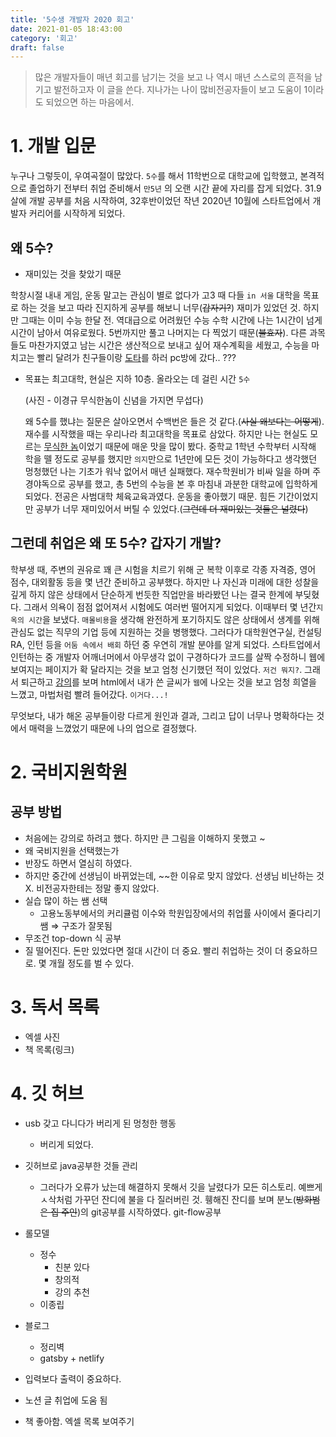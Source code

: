 ```yaml
---
title: '5수생 개발자 2020 회고'
date: 2021-01-05 18:43:00
category: '회고'
draft: false
---
```


> 많은 개발자들이 매년 회고를 남기는 것을 보고 나 역시 매년 스스로의 흔적을 남기고 발전하고자 이 글을 쓴다.
> 지나가는 나이 많비전공자들이 보고 도움이 1이라도 되었으면 하는 마음에서.

# 1. 개발 입문

누구나 그렇듯이, 우여곡절이 많았다. `5수`를 해서 11학번으로 대학교에 입학했고, 본격적으로 졸업하기 전부터 취업 준비해서 `만5년` 의 오랜 시간 끝에 자리를 잡게 되었다. 31.9살에 개발 공부를 처음 시작하여, 32후반이었던 작년 2020년 10월에 스타트업에서 개발자 커리어를 시작하게 되었다.

## 왜 5수?

- 재미있는 것을 찾았기 때문

학창시절 내내 게임, 운동 말고는 관심이 별로 없다가 고3 때 다들 `in 서울` 대학을 목표로 하는 것을 보고 따라 진지하게 공부를 해보니 너무(~~갑자기?~~) 재미가 있었던 것. 하지만 그때는 이미 수능 한달 전. 역대급으로 어려웠던 수능 수학 시간에 나는 1시간이 넘게 시간이 남아서 여유로웠다. 5번까지만 풀고 나머지는 다 찍었기 때문(~~불효자~~). 다른 과목들도 마찬가지였고 남는 시간은 생산적으로 보내고 싶어 재수계획을 세웠고, 수능을 마치고는 빨리 달려가 친구들이랑 [도타](https://namu.wiki/w/%EB%94%94%ED%8E%9C%EC%8A%A4%20%EC%98%A4%EB%B8%8C%20%EB%94%94%20%EC%97%90%EC%9D%B8%EC%85%98%ED%8A%B8)를 하러 pc방에 갔다.. ???

- 목표는 최고대학, 현실은 지하 10층. 올라오는 데 걸린 시간 `5수`

  (사진 - 이경규 무식한놈이 신념을 가지면 무섭다)

  왜 5수를 했냐는 질문은 살아오면서 수백번은 들은 것 같다.(~~사실 왜보다는 어떻게~~). 재수를 시작했을 때는 우리나라 최고대학을 목표로 삼았다. 하지만 나는 현실도 모르는 [무식한 놈](https://namu.wiki/w/%EC%9E%98%20%EB%AA%A8%EB%A5%B4%EA%B3%A0%20%EB%AC%B4%EC%8B%9D%ED%95%9C%20%EC%82%AC%EB%9E%8C%EC%9D%B4%20%EC%8B%A0%EB%85%90%EC%9D%84%20%EA%B0%80%EC%A7%80%EB%A9%B4%20%EB%AC%B4%EC%84%AD%EC%8A%B5%EB%8B%88%EB%8B%A4)이었기 때문에 매운 맛을 많이 봤다. 중학교 1학년 수학부터 시작해 학을 뗄 정도로 공부를 했지만 `의지`만으로 1년만에 모든 것이 가능하다고 생각했던 멍청했던 나는 기초가 워낙 없어서 매년 실패했다. 재수학원비가 비싸 일을 하며 주경야독으로 공부를 했고, 총 5번의 수능을 본 후 마침내 과분한 대학교에 입학하게 되었다. 전공은 사범대학 체육교육과였다. 운동을 좋아했기 때문. 힘든 기간이었지만 공부가 너무 재미있어서 버틸 수 있었다.(~~그런데 더 재미있는 것들은 널렸다~~)

## 그런데 취업은 왜 또 5수? 갑자기 개발?

학부생 때, 주변의 권유로 꽤 큰 시험을 치르기 위해 군 복학 이후로 각종 자격증, 영어 점수, 대외활동 등을 몇 년간 준비하고 공부했다. 하지만 나 자신과 미래에 대한 성찰을 깊게 하지 않은 상태에서 단순하게 번듯한 직업만을 바라봤던 나는 결국 한계에 부딪혔다. 그래서 의욕이 점점 없어져서 시험에도 여러번 떨어지게 되었다. 이때부터 몇 년간`지옥의 시간`을 보냈다. `매몰비용`을 생각해 완전하게 포기하지도 않은 상태에서 생계를 위해 관심도 없는 직무의 기업 등에 지원하는 것을 병행했다. 그러다가 대학원연구실, 컨설팅 RA, 인턴 등을 `어둠 속에서 배회` 하던 중 우연히 개발 분야를 알게 되었다. 스타트업에서 인턴하는 중 개발자 어깨너머에서 아무생각 없이 구경하다가 코드를 살짝 수정하니 웹에 보여지는 페이지가 확 달라지는 것을 보고 엄청 신기했던 적이 있었다. `저건 뭐지?`. 그래서 퇴근하고 [강의](https://www.youtube.com/watch?v=jSJM9iOiQ1g&list=PLuHgQVnccGMDUzDDCKW-pCZQY-MMCX5yB&index=3)를 보며 html에서 내가 쓴 글씨가 `웹`에 나오는 것을 보고 엄청 희열을 느꼈고, 마법처럼 빨려 들어갔다. `이거다...!`

무엇보다, 내가 해온 공부들이랑 다르게 원인과 결과, 그리고 답이 너무나 명확하다는 것에서 매력을 느꼈었기 때문에 나의 업으로 결정했다.

# 2. 국비지원학원

## 공부 방법

  - 처음에는 강의로 하려고 했다. 하지만 큰 그림을 이해하지 못했고 ~
  - 왜 국비지원을 선택했는가
  - 반장도 하면서 열심히 하였다.
  - 하지만 중간에 선생님이 바뀌었는데, ~~한 이유로 맞지 않았다. 선생님 비난하는 것X. 비전공자한테는 정말 좋지 않았다.
  - 실습 많이 하는 쌤 선택
    - 고용노동부에서의 커리큘럼 이수와 학원입장에서의 취업률 사이에서 줄다리기 쌤 ⇒ 구조가 잘못됨
  - 무조건 top-down 식 공부
  - 질 떨어진다. 돈만 있었다면 절대 시간이 더 중요. 빨리 취업하는 것이 더 중요하므로. 몇 개월 정도를 벌 수 있다.


# 3. 독서 목록

  - 엑셀 사진
  - 책 목록(링크)

# 4. 깃 허브

  - usb 갖고 다니다가 버리게 된 멍청한 행동
    - 버리게 되었다.
  - 깃허브로 java공부한 것들 관리
    - 그러다가 오류가 났는데 해결하지 못해서 깃을 날렸다가 모든 히스토리. 예쁘게 ㅅ삭처럼 가꾸던 잔디에 불을 다 질러버린 것. 휑해진 잔디를 보며 분노(~~방화범은 집 주인~~)의 git공부를 시작하였다. git-flow공부

- 롤모델

  - 정수
    - 친분 있다
    - 창의적
    - 강의 추천
  - 이종립

- 블로그

  - 정리벽
  - gatsby + netlify

- 입력보다 출력이 중요하다.
- 노션 글 취업에 도움 됨
- 책 좋아함. 엑셀 목록 보여주기
